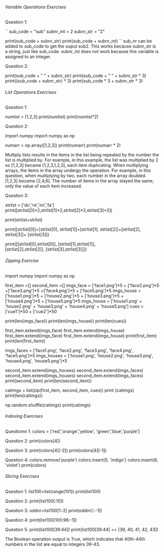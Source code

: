 
###### Variable Operations Exercises

Question 1:

``
  sub_code = "sub"
  subnr_int = 2
  subnr_str = "2"

  print(sub_code + subnr_str)
  print(sub_code + subnr_int)
``
sub_nr can be added to sub_code to get the ouput sub2. This works because subnr_str is a string, just like sub_code. subnr_int does not work because this variable is assigned to an integer.


Question 2:

  print(sub_code + " " + subnr_str)
  print(sub_code + " " + subnr_str * 3)
  print((sub_code + subnr_str) * 3)
  print(sub_code * 3 + subnr_str * 3)
  
  
  
###### List Operations Exercises

Question 1:

  numlist = [1,2,3]
  print(numlist)
  print(numlist*2)

Question 2:

  import numpy
  import numpy as np

  numarr = np.array([1,2,3])
  print(numarr)
  print(numarr * 2)
  
Multiply lists results in the items in the list being repeated by the number the list is multiplied by. For example, in this example, the list was multiplied by 2 so [1,2,3] became [1,2,3,1,2,3], each item duplicating. When multiplying arrays, the items in the array undergo the operation. For example, in this question, when multiplying by two, each number in the array doubled. [1,2,3] became [2,4,6]. The number of items in the array stayed the same, only the value of each item increased.

Question 3:

  strlist = ['do','re','mi','fa']
  print([strlist[0]*2,strlist[1]*2,strlist[2]*2,strlist[3]*2])
  
  print(strlist+strlist)
  
  print([strlist[0]]+[strlist[0], 
        strlist[1]]+[strlist[1], 
        strlist[2]]+[strlist[2], 
        strlist[3]]+ [strlist[3]])
        
  print([[strlist[0],strlist[0]],
        [strlist[1],strlist[1]],  
        [strlist[2],strlist[2]], 
        [strlist[3],strlist[3]]])
 
 

###### Zipping Exercise 

  import numpy
  import numpy as np

  first_item =[]
  second_item =[]
  imgs_face = ['face1.png']*5 + ['face2.png']*5 +['face3.png']*5 +['face4.png']*5 + ['face5.png']*5
  imgs_house = ['house1.png']*5 + ['house2.png']*5 + ['house3.png']*5 + ['house4.png']*5 + ['house5.png']*5
  imgs_house = ['house1.png' + 'house2.png' + 'house3.png' + 'house4.png' + 'house5.png']
  cues = ['cue1']*50 + ['cue2']*50

  print(len(imgs_face))
  print(len(imgs_house))
  print(len(cues))

  first_item.extend(imgs_face)
  first_item.extend(imgs_house)
  first_item.extend(imgs_face)
  first_item.extend(imgs_house)
  print(first_item)
  print(len(first_item))

  imgs_faces = ['face1.png', 'face2.png', 'face3.png', 'face4.png', 'face5.png']*5
  imgs_houses = ['house1.png', 'house2.png', 'house3.png', 'house4.png', 'house5.png']*5

  second_item.extend(imgs_houses)
  second_item.extend(imgs_faces)
  second_item.extend(imgs_houses)
  second_item.extend(imgs_faces)
  print(second_item)
  print(len(second_item))

  catimgs = list(zip(first_item, second_item, cues))
  print (catimgs)
  print(len(catimgs))

  np.random.shuffle(catimgs)
  print(catimgs)
  
  
  
###### Indexing Exercises

Questiomn 1:
  colors = ['red','orange','yellow', 'green','blue','purple']

Question 2:
  print(colors[4])

Question 3:
  print(colors[4][-2])
  print(colors[4][-1])

Question 4:
  colors.remove('purple')
  colors.insert(5, 'indigo')
  colors.insert(6, 'violet')
  print(colors)
  


###### Slicing Exercises

Question 1:
  list100=list(range(101))
  print(list100)

Question 2:
  print(list100[:10])

Question 3:
  oddnr=list100[1::2]
  print(oddnr[::-1])

Question 4:
  print(list100[100:96:-1])

Question 5:
  print(list100[39:44])
  print(list100[39:44] == [39, 40, 41, 42, 43])

The Boolean operation output is True, which indicates that 40th-44th numbers in the list are equal to integers 39-43. 
